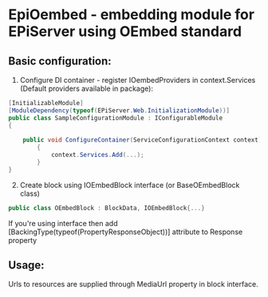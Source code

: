 # EpiOembed - embedding module for EPiServer using OEmbed standard

## Basic configuration:

1. Configure DI container - register IOembedProviders in context.Services (Default providers available in package):

```csharp
[InitializableModule]
[ModuleDependency(typeof(EPiServer.Web.InitializationModule))]
public class SampleConfigurationModule : IConfigurableModule
{
        
	public void ConfigureContainer(ServiceConfigurationContext context)
        {
            context.Services.Add(...);
        }
}
```

2. Create block using IOEmbedBlock interface (or BaseOEmbedBlock class)

```csharp
public class OEmbedBlock : BlockData, IOEmbedBlock{...}
```

If you're using interface then add [BackingType(typeof(PropertyResponseObject))] attribute to Response property

## Usage:

Urls to resources are supplied through MediaUrl property in block interface.
